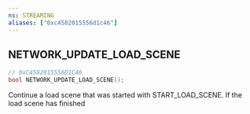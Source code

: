 ```yaml
---
ns: STREAMING
aliases: ["0xc4582015556d1c46"]
---
```

## NETWORK_UPDATE_LOAD_SCENE

```c
// 0xC4582015556D1C46
bool NETWORK_UPDATE_LOAD_SCENE();
```

Continue a load scene that was started with START_LOAD_SCENE.
If the load scene has finished

